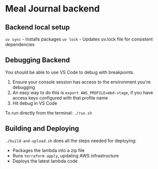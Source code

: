 # Meal Journal backend

## Backend local setup
`uv sync` - Installs packages
`uv lock` - Updates uv.lock file for consistent dependencies

## Debugging Backend
You should be able to use VS Code to debug with breakpoints.
1. Ensure your console session has access to the environment you're debugging
  1. An easy way to do this is `export AWS_PROFILE=mbd-stage`, if you have access keys configured with that profile name
1. Hit debug in VS Code

To run directly from the terminal: `./run.sh`

## Building and Deploying

`./build-and-upload.sh` does all the steps needed for deploying:
- Packages the lambda into a zip file
- Runs `terraform apply`, updating AWS infrastructure
- Deploys the latest lambda code